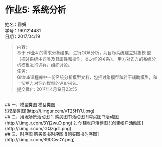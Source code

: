 # 作业5: 系统分析
姓名：昝妍<br>
学号：1601214481<br>
日期：2017/04/19<br>

>内容:<br>
基于 作业4 的需求分析结果，进行OOA分析，为目标系统建立对象模
型（描述系统中的类及其属性和操作，类之间的关系）。
甲方对乙方的系统分析模型进行评价，组织讨论。<br>
任务:<br>
>Github课程库中一份系统分析模型文档，包括对象模型和若干辅助模型，和一份甲方对你的模型的评价报告。<br>
>提交截止: 2017年4月19日23:55
<br>
## 一、模型类图
模型类图<br>
![模型类图](http://i.imgur.com/vT2SHYU.png)
<br>
## 二、用況场景活动图
1. 购买图书活动图
![购买图书活动图](http://i.imgur.com/8Yj2wuO.png)
2. 创建帐户活动图
![创建帐户活动图](http://i.imgur.com/lGQzgds.png)
<br>
## 三、时序图
购买图书时序图
![购买图书时序图](http://i.imgur.com/B90CwCY.png)
